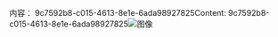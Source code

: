 <span data-ttu-id="e112e-101">内容： 9c7592b8-c015-4613-8e1e-6ada98927825</span><span class="sxs-lookup"><span data-stu-id="e112e-101">Content: 9c7592b8-c015-4613-8e1e-6ada98927825</span></span>![图像](a9570907-4de0-4938-927c-e6e71a465c0c.png)

